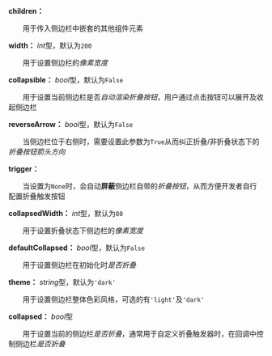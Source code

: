**children：**

　　用于传入侧边栏中嵌套的其他组件元素

**width：** *int*型，默认为`200`

　　用于设置侧边栏的*像素宽度*

**collapsible：** *bool*型，默认为`False`

　　用于设置当前侧边栏是否*自动渲染折叠按钮*，用户通过点击按钮可以展开及收起侧边栏

**reverseArrow：** *bool*型，默认为`False`

　　当侧边栏位于右侧时，需要设置此参数为`True`从而纠正折叠/非折叠状态下的*折叠按钮箭头方向*

**trigger：**

　　当设置为`None`时，会自动**屏蔽**侧边栏自带的*折叠按钮*，从而方便开发者自行配置折叠触发按钮

**collapsedWidth：** *int*型，默认为`80`

　　用于设置折叠状态下侧边栏的*像素宽度*

**defaultCollapsed：** *bool*型，默认为`False`

　　用于设置侧边栏在初始化时*是否折叠*

**theme：** *string*型，默认为`'dark'`

　　用于设置侧边栏整体色彩风格，可选的有`'light'`及`'dark'`

**collapsed：** *bool*型

　　用于设置当前的侧边栏*是否折叠*，通常用于自定义折叠触发器时，在回调中控制侧边栏*是否折叠*

